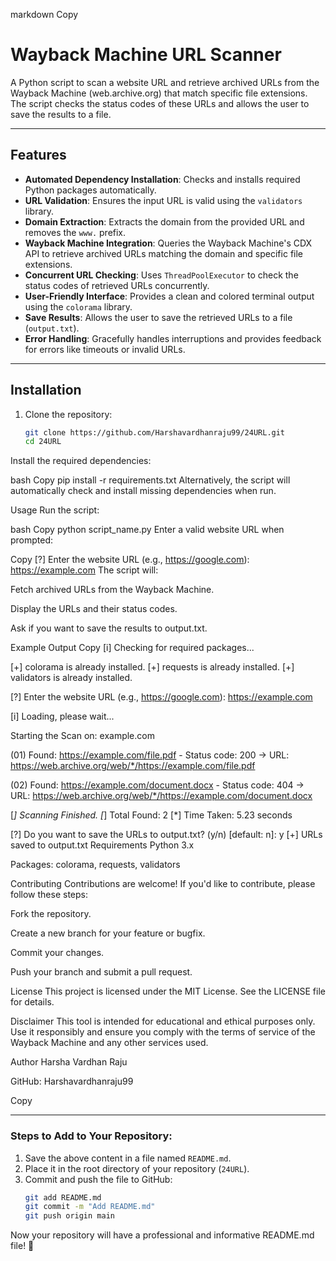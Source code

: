 markdown
Copy
# Wayback Machine URL Scanner

A Python script to scan a website URL and retrieve archived URLs from the Wayback Machine (web.archive.org) that match specific file extensions. The script checks the status codes of these URLs and allows the user to save the results to a file.

---

## Features

- **Automated Dependency Installation**: Checks and installs required Python packages automatically.
- **URL Validation**: Ensures the input URL is valid using the `validators` library.
- **Domain Extraction**: Extracts the domain from the provided URL and removes the `www.` prefix.
- **Wayback Machine Integration**: Queries the Wayback Machine's CDX API to retrieve archived URLs matching the domain and specific file extensions.
- **Concurrent URL Checking**: Uses `ThreadPoolExecutor` to check the status codes of retrieved URLs concurrently.
- **User-Friendly Interface**: Provides a clean and colored terminal output using the `colorama` library.
- **Save Results**: Allows the user to save the retrieved URLs to a file (`output.txt`).
- **Error Handling**: Gracefully handles interruptions and provides feedback for errors like timeouts or invalid URLs.

---

## Installation

1. Clone the repository:
   ```bash
   git clone https://github.com/Harshavardhanraju99/24URL.git
   cd 24URL
Install the required dependencies:

bash
Copy
pip install -r requirements.txt
Alternatively, the script will automatically check and install missing dependencies when run.

Usage
Run the script:

bash
Copy
python script_name.py
Enter a valid website URL when prompted:

Copy
[?] Enter the website URL (e.g., https://google.com): https://example.com
The script will:

Fetch archived URLs from the Wayback Machine.

Display the URLs and their status codes.

Ask if you want to save the results to output.txt.

Example Output
Copy
[i] Checking for required packages...

[+] colorama is already installed.
[+] requests is already installed.
[+] validators is already installed.

[?] Enter the website URL (e.g., https://google.com): https://example.com

[i] Loading, please wait...

Starting the Scan on: example.com

(01) Found: https://example.com/file.pdf - Status code: 200
 → URL: https://web.archive.org/web/*/https://example.com/file.pdf

(02) Found: https://example.com/document.docx - Status code: 404
 → URL: https://web.archive.org/web/*/https://example.com/document.docx

[*] Scanning Finished.
[*] Total Found: 2
[*] Time Taken: 5.23 seconds

[?] Do you want to save the URLs to output.txt? (y/n) [default: n]: y
[+] URLs saved to output.txt
Requirements
Python 3.x

Packages: colorama, requests, validators

Contributing
Contributions are welcome! If you'd like to contribute, please follow these steps:

Fork the repository.

Create a new branch for your feature or bugfix.

Commit your changes.

Push your branch and submit a pull request.

License
This project is licensed under the MIT License. See the LICENSE file for details.

Disclaimer
This tool is intended for educational and ethical purposes only. Use it responsibly and ensure you comply with the terms of service of the Wayback Machine and any other services used.

Author
Harsha Vardhan Raju

GitHub: Harshavardhanraju99

Copy

---

### Steps to Add to Your Repository:
1. Save the above content in a file named `README.md`.
2. Place it in the root directory of your repository (`24URL`).
3. Commit and push the file to GitHub:
   ```bash
   git add README.md
   git commit -m "Add README.md"
   git push origin main
Now your repository will have a professional and informative README.md file! 🚀
